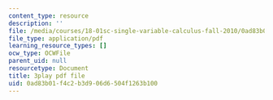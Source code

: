 ```yaml
---
content_type: resource
description: ''
file: /media/courses/18-01sc-single-variable-calculus-fall-2010/0ad83b01f4c2b3d906d6504f1263b100_CXKoCMVqM9s.pdf
file_type: application/pdf
learning_resource_types: []
ocw_type: OCWFile
parent_uid: null
resourcetype: Document
title: 3play pdf file
uid: 0ad83b01-f4c2-b3d9-06d6-504f1263b100
---
```

